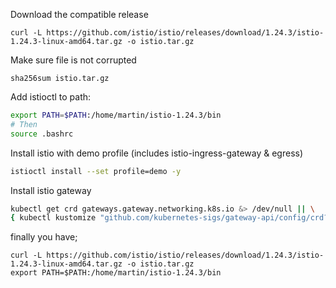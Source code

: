 Download the compatible release
```
curl -L https://github.com/istio/istio/releases/download/1.24.3/istio-1.24.3-linux-amd64.tar.gz -o istio.tar.gz
```
Make sure file is not corrupted
```
sha256sum istio.tar.gz
```

Add istioctl to path:
```sh
export PATH=$PATH:/home/martin/istio-1.24.3/bin
# Then
source .bashrc
```

Install istio with demo profile (includes istio-ingress-gateway & egress)
```sh
istioctl install --set profile=demo -y
```

Install istio gateway
```bash
kubectl get crd gateways.gateway.networking.k8s.io &> /dev/null || \
{ kubectl kustomize "github.com/kubernetes-sigs/gateway-api/config/crd?ref=v1.2.0" | kubectl apply -f -; }
```

finally you have;
```
curl -L https://github.com/istio/istio/releases/download/1.24.3/istio-1.24.3-linux-amd64.tar.gz -o istio.tar.gz
export PATH=$PATH:/home/martin/istio-1.24.3/bin

```